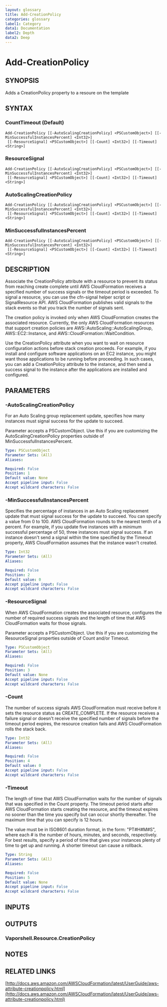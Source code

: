 ```yaml
---
layout: glossary
title: Add-CreationPolicy
categories: glossary
label1: Category
data1: Documentation
label2: Depth
data2: Deep
---
```


# Add-CreationPolicy

## SYNOPSIS
Adds a CreationPolicy property to a resoure on the template

## SYNTAX

### CountTimeout (Default)
```
Add-CreationPolicy [[-AutoScalingCreationPolicy] <PSCustomObject>] [[-MinSuccessfulInstancesPercent] <Int32>]
 [[-ResourceSignal] <PSCustomObject>] [[-Count] <Int32>] [[-Timeout] <String>]
```

### ResourceSignal
```
Add-CreationPolicy [[-AutoScalingCreationPolicy] <PSCustomObject>] [[-MinSuccessfulInstancesPercent] <Int32>]
 [[-ResourceSignal] <PSCustomObject>] [[-Count] <Int32>] [[-Timeout] <String>]
```

### AutoScalingCreationPolicy
```
Add-CreationPolicy [[-AutoScalingCreationPolicy] <PSCustomObject>] [[-MinSuccessfulInstancesPercent] <Int32>]
 [[-ResourceSignal] <PSCustomObject>] [[-Count] <Int32>] [[-Timeout] <String>]
```

### MinSuccessfulInstancesPercent
```
Add-CreationPolicy [[-AutoScalingCreationPolicy] <PSCustomObject>] [[-MinSuccessfulInstancesPercent] <Int32>]
 [[-ResourceSignal] <PSCustomObject>] [[-Count] <Int32>] [[-Timeout] <String>]
```

## DESCRIPTION
Associate the CreationPolicy attribute with a resource to prevent its status from reaching create complete until AWS CloudFormation receives a specified number of success signals or the timeout period is exceeded.
To signal a resource, you can use the cfn-signal helper script or SignalResource API.
AWS CloudFormation publishes valid signals to the stack events so that you track the number of signals sent.

The creation policy is invoked only when AWS CloudFormation creates the associated resource.
Currently, the only AWS CloudFormation resources that support creation policies are AWS::AutoScaling::AutoScalingGroup, AWS::EC2::Instance, and AWS::CloudFormation::WaitCondition.

Use the CreationPolicy attribute when you want to wait on resource configuration actions before stack creation proceeds.
For example, if you install and configure software applications on an EC2 instance, you might want those applications to be running before proceeding.
In such cases, you can add a CreationPolicy attribute to the instance, and then send a success signal to the instance after the applications are installed and configured.

## PARAMETERS

### -AutoScalingCreationPolicy
For an Auto Scaling group replacement update, specifies how many instances must signal success for the update to succeed.

Parameter accepts a PSCustomObject.
Use this if you are customizing the AutoScalingCreationPolicy properties outside of MinSuccessfulInstancesPercent.

```yaml
Type: PSCustomObject
Parameter Sets: (All)
Aliases: 

Required: False
Position: 1
Default value: None
Accept pipeline input: False
Accept wildcard characters: False
```

### -MinSuccessfulInstancesPercent
Specifies the percentage of instances in an Auto Scaling replacement update that must signal success for the update to succeed.
You can specify a value from 0 to 100.
AWS CloudFormation rounds to the nearest tenth of a percent.
For example, if you update five instances with a minimum successful percentage of 50, three instances must signal success.
If an instance doesn't send a signal within the time specified by the Timeout property, AWS CloudFormation assumes that the instance wasn't created.

```yaml
Type: Int32
Parameter Sets: (All)
Aliases: 

Required: False
Position: 2
Default value: 0
Accept pipeline input: False
Accept wildcard characters: False
```

### -ResourceSignal
When AWS CloudFormation creates the associated resource, configures the number of required success signals and the length of time that AWS CloudFormation waits for those signals.

Parameter accepts a PSCustomObject.
Use this if you are customizing the ResourceSignal properties outside of Count and/or Timeout.

```yaml
Type: PSCustomObject
Parameter Sets: (All)
Aliases: 

Required: False
Position: 3
Default value: None
Accept pipeline input: False
Accept wildcard characters: False
```

### -Count
The number of success signals AWS CloudFormation must receive before it sets the resource status as CREATE_COMPLETE.
If the resource receives a failure signal or doesn't receive the specified number of signals before the timeout period expires, the resource creation fails and AWS CloudFormation rolls the stack back.

```yaml
Type: Int32
Parameter Sets: (All)
Aliases: 

Required: False
Position: 4
Default value: 0
Accept pipeline input: False
Accept wildcard characters: False
```

### -Timeout
The length of time that AWS CloudFormation waits for the number of signals that was specified in the Count property.
The timeout period starts after AWS CloudFormation starts creating the resource, and the timeout expires no sooner than the time you specify but can occur shortly thereafter.
The maximum time that you can specify is 12 hours.

The value must be in ISO8601 duration format, in the form: "PT#H#M#S", where each # is the number of hours, minutes, and seconds, respectively.
For best results, specify a period of time that gives your instances plenty of time to get up and running.
A shorter timeout can cause a rollback.

```yaml
Type: String
Parameter Sets: (All)
Aliases: 

Required: False
Position: 5
Default value: None
Accept pipeline input: False
Accept wildcard characters: False
```

## INPUTS

## OUTPUTS

### Vaporshell.Resource.CreationPolicy

## NOTES

## RELATED LINKS

[http://docs.aws.amazon.com/AWSCloudFormation/latest/UserGuide/aws-attribute-creationpolicy.html](http://docs.aws.amazon.com/AWSCloudFormation/latest/UserGuide/aws-attribute-creationpolicy.html)

